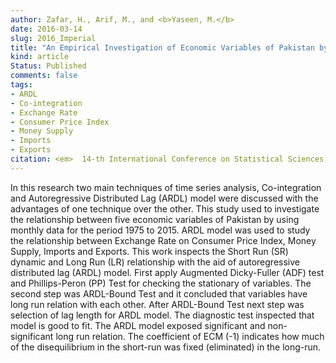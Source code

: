 ```yaml
---
author: Zafar, H., Arif, M., and <b>Yaseen, M.</b>
date: 2016-03-14
slug: 2016_Imperial  
title: "An Empirical Investigation of Economic Variables of Pakistan by Using Autoregressive Distributed LAG Model"
kind: article
Status: Published
comments: false
tags:
- ARDL
- Co-integration
- Exchange Rate
- Consumer Price Index
- Money Supply
- Imports
- Exports
citation: <em>  14-th International Conference on Statistical Sciences, Karachi, Pakistan</em>,  <b>29</b>, 203-214
---
```


In this research two main techniques of time series analysis, Co-integration and Autoregressive Distributed Lag (ARDL) model were discussed with the advantages of one technique over the other. This study used to investigate the relationship between five economic variables of Pakistan by using monthly data for the period 1975 to 2015. ARDL model was used to study the relationship between Exchange Rate on Consumer Price Index, Money Supply, Imports and Exports. This work inspects the Short Run (SR) dynamic and Long Run (LR) relationship with the aid of autoregressive distributed lag (ARDL) model. First apply Augmented Dicky-Fuller (ADF) test and Phillips-Peron (PP) Test for checking the stationary of variables. The second step was ARDL-Bound Test and it concluded that variables have long run relation with each other. After ARDL-Bound Test next step was selection of lag length for ARDL model. The diagnostic test inspected that model is good to fit. The ARDL model exposed significant and non-significant long run relation. The coefficient of ECM (-1) indicates how much of the disequilibrium in the short-run was fixed (eliminated) in the long-run.
